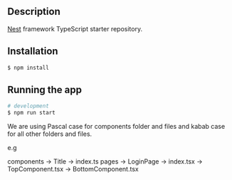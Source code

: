## Description

[Nest](https://github.com/nestjs/nest) framework TypeScript starter repository.

## Installation

```bash
$ npm install
```

## Running the app

```bash
# development
$ npm run start

```

We are using Pascal case for components folder and files and kabab case for all other folders and files.

e.g

components
  -> Title
    -> index.ts
pages
  -> LoginPage
     -> index.tsx
     -> TopComponent.tsx
     -> BottomComponent.tsx

